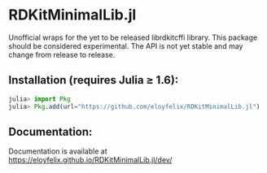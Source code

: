 # RDKitMinimalLib.jl

Unofficial wraps for the yet to be released librdkitcffi library. This package should be considered experimental. The API is not yet stable and may change from release to release.

## Installation (requires Julia ≥ 1.6):

```julia
julia> import Pkg
julia> Pkg.add(url="https://github.com/eloyfelix/RDKitMinimalLib.jl")
```

## Documentation:

Documentation is available at https://eloyfelix.github.io/RDKitMinimalLib.jl/dev/
